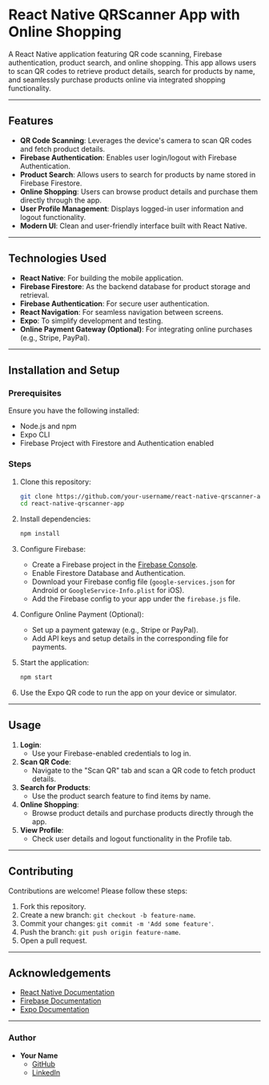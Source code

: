 

# React Native QRScanner App with Online Shopping

A React Native application featuring QR code scanning, Firebase authentication, product search, and online shopping. This app allows users to scan QR codes to retrieve product details, search for products by name, and seamlessly purchase products online via integrated shopping functionality.

---

## Features

- **QR Code Scanning**: Leverages the device's camera to scan QR codes and fetch product details.
- **Firebase Authentication**: Enables user login/logout with Firebase Authentication.
- **Product Search**: Allows users to search for products by name stored in Firebase Firestore.
- **Online Shopping**: Users can browse product details and purchase them directly through the app.
- **User Profile Management**: Displays logged-in user information and logout functionality.
- **Modern UI**: Clean and user-friendly interface built with React Native.

---

## Technologies Used

- **React Native**: For building the mobile application.
- **Firebase Firestore**: As the backend database for product storage and retrieval.
- **Firebase Authentication**: For secure user authentication.
- **React Navigation**: For seamless navigation between screens.
- **Expo**: To simplify development and testing.
- **Online Payment Gateway (Optional)**: For integrating online purchases (e.g., Stripe, PayPal).

---

## Installation and Setup

### Prerequisites

Ensure you have the following installed:
- Node.js and npm
- Expo CLI
- Firebase Project with Firestore and Authentication enabled

### Steps

1. Clone this repository:
   ```bash
   git clone https://github.com/your-username/react-native-qrscanner-app.git
   cd react-native-qrscanner-app
   ```

2. Install dependencies:
   ```bash
   npm install
   ```

3. Configure Firebase:
   - Create a Firebase project in the [Firebase Console](https://console.firebase.google.com/).
   - Enable Firestore Database and Authentication.
   - Download your Firebase config file (`google-services.json` for Android or `GoogleService-Info.plist` for iOS).
   - Add the Firebase config to your app under the `firebase.js` file.

4. Configure Online Payment (Optional):
   - Set up a payment gateway (e.g., Stripe or PayPal).
   - Add API keys and setup details in the corresponding file for payments.

5. Start the application:
   ```bash
   npm start
   ```

6. Use the Expo QR code to run the app on your device or simulator.

---


## Usage

1. **Login**:
   - Use your Firebase-enabled credentials to log in.
2. **Scan QR Code**:
   - Navigate to the "Scan QR" tab and scan a QR code to fetch product details.
3. **Search for Products**:
   - Use the product search feature to find items by name.
4. **Online Shopping**:
   - Browse product details and purchase products directly through the app.
5. **View Profile**:
   - Check user details and logout functionality in the Profile tab.

---



## Contributing

Contributions are welcome! Please follow these steps:
1. Fork this repository.
2. Create a new branch: `git checkout -b feature-name`.
3. Commit your changes: `git commit -m 'Add some feature'`.
4. Push the branch: `git push origin feature-name`.
5. Open a pull request.

---



## Acknowledgements

- [React Native Documentation](https://reactnative.dev/docs/getting-started)
- [Firebase Documentation](https://firebase.google.com/docs)
- [Expo Documentation](https://docs.expo.dev/)

---

### Author

- **Your Name**  
  - [GitHub](https://github.com/wijdanemgarred)  
  - [LinkedIn](https://linkedin.com/in/wijdanemgarred)
```
